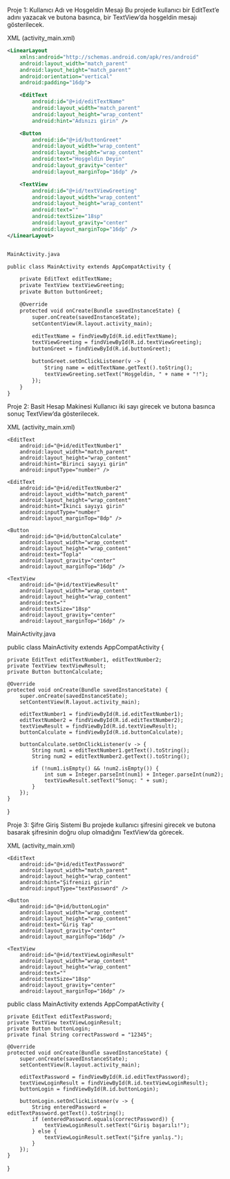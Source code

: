Proje 1: Kullanıcı Adı ve Hoşgeldin Mesajı
Bu projede kullanıcı bir EditText’e adını yazacak ve butona basınca, bir TextView’da hoşgeldin mesajı gösterilecek.

XML (activity_main.xml)

```xml
<LinearLayout
    xmlns:android="http://schemas.android.com/apk/res/android"
    android:layout_width="match_parent"
    android:layout_height="match_parent"
    android:orientation="vertical"
    android:padding="16dp">

    <EditText
        android:id="@+id/editTextName"
        android:layout_width="match_parent"
        android:layout_height="wrap_content"
        android:hint="Adınızı girin" />

    <Button
        android:id="@+id/buttonGreet"
        android:layout_width="wrap_content"
        android:layout_height="wrap_content"
        android:text="Hoşgeldin Deyin"
        android:layout_gravity="center"
        android:layout_marginTop="16dp" />

    <TextView
        android:id="@+id/textViewGreeting"
        android:layout_width="wrap_content"
        android:layout_height="wrap_content"
        android:text=""
        android:textSize="18sp"
        android:layout_gravity="center"
        android:layout_marginTop="16dp" />
</LinearLayout>


MainActivity.java

public class MainActivity extends AppCompatActivity {

    private EditText editTextName;
    private TextView textViewGreeting;
    private Button buttonGreet;

    @Override
    protected void onCreate(Bundle savedInstanceState) {
        super.onCreate(savedInstanceState);
        setContentView(R.layout.activity_main);

        editTextName = findViewById(R.id.editTextName);
        textViewGreeting = findViewById(R.id.textViewGreeting);
        buttonGreet = findViewById(R.id.buttonGreet);

        buttonGreet.setOnClickListener(v -> {
            String name = editTextName.getText().toString();
            textViewGreeting.setText("Hoşgeldin, " + name + "!");
        });
    }
}
```

Proje 2: Basit Hesap Makinesi
Kullanıcı iki sayı girecek ve butona basınca sonuç TextView’da gösterilecek.

XML (activity_main.xml)

<LinearLayout
    xmlns:android="http://schemas.android.com/apk/res/android"
    android:layout_width="match_parent"
    android:layout_height="match_parent"
    android:orientation="vertical"
    android:padding="16dp">

    <EditText
        android:id="@+id/editTextNumber1"
        android:layout_width="match_parent"
        android:layout_height="wrap_content"
        android:hint="Birinci sayıyı girin"
        android:inputType="number" />

    <EditText
        android:id="@+id/editTextNumber2"
        android:layout_width="match_parent"
        android:layout_height="wrap_content"
        android:hint="İkinci sayıyı girin"
        android:inputType="number"
        android:layout_marginTop="8dp" />

    <Button
        android:id="@+id/buttonCalculate"
        android:layout_width="wrap_content"
        android:layout_height="wrap_content"
        android:text="Topla"
        android:layout_gravity="center"
        android:layout_marginTop="16dp" />

    <TextView
        android:id="@+id/textViewResult"
        android:layout_width="wrap_content"
        android:layout_height="wrap_content"
        android:text=""
        android:textSize="18sp"
        android:layout_gravity="center"
        android:layout_marginTop="16dp" />
</LinearLayout>

MainActivity.java

public class MainActivity extends AppCompatActivity {

    private EditText editTextNumber1, editTextNumber2;
    private TextView textViewResult;
    private Button buttonCalculate;

    @Override
    protected void onCreate(Bundle savedInstanceState) {
        super.onCreate(savedInstanceState);
        setContentView(R.layout.activity_main);

        editTextNumber1 = findViewById(R.id.editTextNumber1);
        editTextNumber2 = findViewById(R.id.editTextNumber2);
        textViewResult = findViewById(R.id.textViewResult);
        buttonCalculate = findViewById(R.id.buttonCalculate);

        buttonCalculate.setOnClickListener(v -> {
            String num1 = editTextNumber1.getText().toString();
            String num2 = editTextNumber2.getText().toString();

            if (!num1.isEmpty() && !num2.isEmpty()) {
                int sum = Integer.parseInt(num1) + Integer.parseInt(num2);
                textViewResult.setText("Sonuç: " + sum);
            }
        });
    }
}


Proje 3: Şifre Giriş Sistemi
Bu projede kullanıcı şifresini girecek ve butona basarak şifresinin doğru olup olmadığını TextView’da görecek.

XML (activity_main.xml)


<LinearLayout
    xmlns:android="http://schemas.android.com/apk/res/android"
    android:layout_width="match_parent"
    android:layout_height="match_parent"
    android:orientation="vertical"
    android:padding="16dp">

    <EditText
        android:id="@+id/editTextPassword"
        android:layout_width="match_parent"
        android:layout_height="wrap_content"
        android:hint="Şifrenizi girin"
        android:inputType="textPassword" />

    <Button
        android:id="@+id/buttonLogin"
        android:layout_width="wrap_content"
        android:layout_height="wrap_content"
        android:text="Giriş Yap"
        android:layout_gravity="center"
        android:layout_marginTop="16dp" />

    <TextView
        android:id="@+id/textViewLoginResult"
        android:layout_width="wrap_content"
        android:layout_height="wrap_content"
        android:text=""
        android:textSize="18sp"
        android:layout_gravity="center"
        android:layout_marginTop="16dp" />
</LinearLayout>


public class MainActivity extends AppCompatActivity {

    private EditText editTextPassword;
    private TextView textViewLoginResult;
    private Button buttonLogin;
    private final String correctPassword = "12345";

    @Override
    protected void onCreate(Bundle savedInstanceState) {
        super.onCreate(savedInstanceState);
        setContentView(R.layout.activity_main);

        editTextPassword = findViewById(R.id.editTextPassword);
        textViewLoginResult = findViewById(R.id.textViewLoginResult);
        buttonLogin = findViewById(R.id.buttonLogin);

        buttonLogin.setOnClickListener(v -> {
            String enteredPassword = editTextPassword.getText().toString();
            if (enteredPassword.equals(correctPassword)) {
                textViewLoginResult.setText("Giriş başarılı!");
            } else {
                textViewLoginResult.setText("Şifre yanlış.");
            }
        });
    }
}

